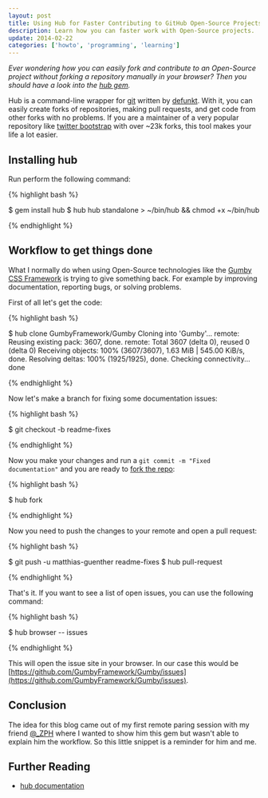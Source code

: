 ```yaml
---
layout: post
title: Using Hub for Faster Contributing to GitHub Open-Source Projects
description: Learn how you can faster work with Open-Source projects.
update: 2014-02-22
categories: ['howto', 'programming', 'learning']
---
```

*Ever wondering how you can easily fork and contribute to an Open-Source project without forking a repository manually
in your browser? Then you should have a look into the [hub gem](https://github.com/defunkt/hub).*


Hub is a command-line wrapper for [git](http://git-scm.com/) written by [defunkt](http://defunkt.io/). With it, you can
easily create forks of repositories, making pull requests, and get code from other forks with no problems. If you are a
maintainer of a very popular repository like [twitter bootstrap](https://github.com/twitter/bootstrap) with over ~23k
forks, this tool makes your life a lot easier.


## Installing hub

Run perform the following command:


{% highlight bash %}

$ gem install hub
$ hub hub standalone > ~/bin/hub && chmod +x ~/bin/hub

{% endhighlight %}


## Workflow to get things done

What I normally do when using Open-Source technologies like the [Gumby CSS Framework](http://gumbyframework.com/)
is trying to give something back. For example  by improving documentation, reporting bugs, or solving problems.


First of all let's get the code:


{% highlight bash %}

$ hub clone GumbyFramework/Gumby
  Cloning into 'Gumby'...
  remote: Reusing existing pack: 3607, done.
  remote: Total 3607 (delta 0), reused 0 (delta 0)
  Receiving objects: 100% (3607/3607), 1.63 MiB | 545.00 KiB/s, done.
  Resolving deltas: 100% (1925/1925), done.
  Checking connectivity... done

{% endhighlight %}


Now let's make a branch for fixing some documentation issues:


{% highlight bash %}

$ git checkout -b readme-fixes

{% endhighlight %}


Now you make your changes and run a `git commit -m "Fixed documentation"` and you are ready to
[fork the repo](https://help.github.com/articles/fork-a-repo):


{% highlight bash %}

$ hub fork

{% endhighlight %}


Now you need to push the changes to your remote and open a pull request:


{% highlight bash %}

$ git push -u matthias-guenther readme-fixes
$ hub pull-request

{% endhighlight %}


That's it. If you want to see a list of open issues, you can use the following command:


{% highlight bash %}

$ hub browser -- issues

{% endhighlight %}

This will open the issue site in your browser. In our case this would be [https://github.com/GumbyFramework/Gumby/issues](https://github.com/GumbyFramework/Gumby/issues).


## Conclusion

The idea for this blog came out of my first remote paring session with my friend [@_ZPH](https://twitter.com/_ZPH) where
I wanted to show him this gem but wasn't able to explain him the workflow. So this little snippet is a reminder for him
and me.


## Further Reading

- [hub documentation](http://defunkt.io/hub/)
